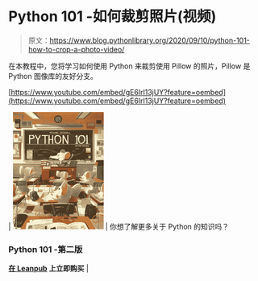 # Python 101 -如何裁剪照片(视频)

> 原文：<https://www.blog.pythonlibrary.org/2020/09/10/python-101-how-to-crop-a-photo-video/>

在本教程中，您将学习如何使用 Python 来裁剪使用 Pillow 的照片，Pillow 是 Python 图像库的友好分支。

[https://www.youtube.com/embed/gE6Irl13jUY?feature=oembed](https://www.youtube.com/embed/gE6Irl13jUY?feature=oembed)

| [![](img/9437a5e03f2225dbc315c4e7e5b908b3.png)](https://leanpub.com/py101/) | 你想了解更多关于 Python 的知识吗？

### Python 101 -第二版

**[在 Leanpub](https://leanpub.com/py101) 上立即购买** |